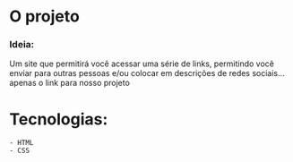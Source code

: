 # O projeto
### Ideia:
Um site que permitirá você acessar uma série de links, permitindo você enviar para outras pessoas e/ou colocar em descrições de redes sociais... apenas o link para nosso projeto
# Tecnologias:
    - HTML
    - CSS